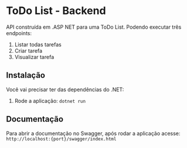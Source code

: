 # ToDo List - Backend
API construída em .ASP NET para uma ToDo List.
Podendo executar três endpoints:
1. Listar todas tarefas
2. Criar tarefa
3. Visualizar tarefa

## Instalação
Você vai precisar ter das dependências do .NET:
1. Rode a aplicação: `dotnet run`

## Documentação
Para abrir a documentação no Swagger, após rodar a aplicação acesse:
`http://localhost:{port}/swagger/index.html`
